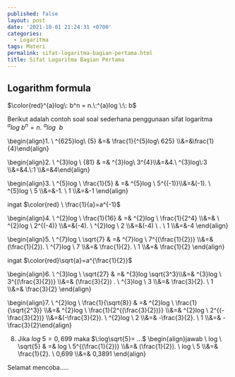 ```yaml
---
published: false
layout: post
date: '2021-10-01 21:24:31 +0700'
categories:
  - Logaritma
tags: Materi
permalink: sifat-logaritma-bagian-pertama.html
title: Sifat Logaritma Bagian Pertama
---
```


## Logarithm formula



$\color{red}^{a}log\: b^n = n.\:^{a}log \:\: b$




Berikut adalah contoh soal soal sederhana penggunaan sifat logaritma $^{a}log\:b^n = n.\:^{a}log\:\:b$

\\begin{align}1. \\ ^{625}log\\ {5} &=& \\frac{1}{^{5}log\\ 625} \\\\&=&\\frac{1}{4}\\end{align}




\\begin{align}2. \\ ^{3}log \\ {81} & =& ^{3}log\\ 3^{4}\\\\&=&4.\\ ^{3}log\\:3 \\\\&=&4.\\:1 \\\\&=&4\end{align}

\\begin{align}3. \\ ^{5}log \\ \\frac{1}{5} & =& ^{5}log \\ 5^{(-1)}\\\\&=&(-1). \\ ^{5}log \\ 5 \\\\&=&-1. \\ 1 \\\\&=&-1 \\end{align}    

      
ingat  $\color{red} \ \frac{1}{a}=a^{-1}$


\\begin{align}4. \\ ^{2}log \\ \\frac{1}{16} & =& ^{2}log \\ \\frac{1}{2^4} \\\\&=& \\ ^{2}log \\ 2^{(-4)} \\\\&=&(-4). \\ ^{2}log \\ 2 \\\\&=&(-4) \\ . \\ 1 \\\\&=&-4 \\end{align}

\\begin{align}5. \\ ^{7}log \\ \\sqrt{7} & =& ^{7}log \\ 7^{(\\frac{1}{2})} \\\\&=&(\\frac{1}{2}). \\ ^{7}log \\ 7 \\\\&=& \\frac{1}{2}. \\ 1 \\\\&=& \\frac{1}{2} \\end{align}



ingat $\color{red}\sqrt{a}=a^{\frac{1}{2}}$

\\begin{align}6. \\ ^{3}log \\ \\sqrt{27} & =& ^{3}log \\sqrt{3^3}\\\\&=& ^{3}log \\ 3^{(\\frac{3}{2})} \\\\&=& (\\frac{3}{2}) . \\ ^{3}log \\ 3 \\\\&=& \\frac{3}{2}. \\ 1 \\\\&=& \\frac{3}{2} \\end{align}


\\begin{align}7. \\ ^{2}log \\ \\frac{1}{\\sqrt{8}} & =& ^{2}log \\ \\frac{1}{\\sqrt{2^3}} \\\\&=& ^{2}log \\ \\frac{1}{2^{(\\frac{3}{2})}} \\\\&=& ^{2}log \\ 2^{(-\frac{3}{2})} \\\\&=&(-\\frac{3}{2}). \\ ^{2}log \\ 2 \\\\&=& -\\frac{3}{2}. \\ 1 \\\\&=& -\\frac{3}{2}\end{align}


8. Jika $log\:5=0,699$ maka $\:log\sqrt{5}= ...$ 
\\begin{align}jawab \\ log \\ \\sqrt{5} & =& log \\ 5^{(\\frac{1}{2})} \\\\&=& (\\frac{1}{2}). \\ log \\ 5 \\\\&=& \\frac{1}{2}. \\ 0,699 \\\\&=& 0,3891 \\end{align}  

Selamat mencoba.....